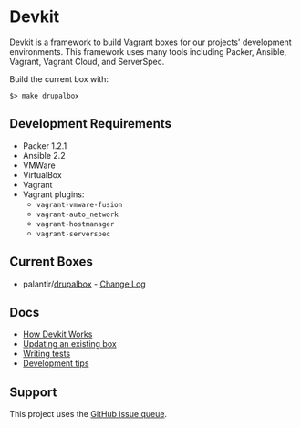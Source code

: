 # Devkit

Devkit is a framework to build Vagrant boxes for our projects' development environments. This framework uses many tools including Packer, Ansible, Vagrant, Vagrant Cloud, and ServerSpec.

Build the current box with:

```
$> make drupalbox
```

## Development Requirements

- Packer 1.2.1
- Ansible 2.2
- VMWare
- VirtualBox
- Vagrant
- Vagrant plugins:
  - `vagrant-vmware-fusion`
  - `vagrant-auto_network`
  - `vagrant-hostmanager`
  - `vagrant-serverspec`

## Current Boxes

- palantir/[drupalbox](drupalbox) - [Change Log](drupalbox/CHANGELOG-0.0.md)

## Docs

- [How Devkit Works](docs/How-Devkit-Works.md)
- [Updating an existing box](docs/Updating-Existing-Box.md)
- [Writing tests](docs/Writing-Tests.md)
- [Development tips](docs/Development-Workflow.md)

## Support

This project uses the [GitHub issue queue](https://github.com/palantirnet/devkit/issues).
